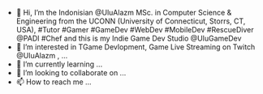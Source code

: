 - 👋 Hi, I’m the Indonisian @UluAlazm MSc. in Computer Science & Engineering from the UCONN (University of Connecticut, Storrs, CT, USA), #Tutor #Gamer #GameDev #WebDev #MobileDev
  #RescueDiver @PADI #Chef and this is my Indie Game Dev Studio @UluGameDev
- 👀 I’m interested in TGame Devlopment, Game Live Streaming on Twitch @UluAlazm , ...
- 🌱 I’m currently learning ...
- 💞️ I’m looking to collaborate on ...
- 📫 How to reach me ...

<!---
UluGameDev/UluGameDev is a ✨ special ✨ repository because its `README.md` (this file) appears on your GitHub profile.
You can click the Preview link to take a look at your changes.
--->
